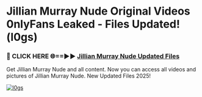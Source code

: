 # Jillian Murray Nude Original Videos 0nlyFans Leaked - Files Updated! (l0gs)

<h3>🔴 CLICK HERE 🌐==►► <a href="https://tinyurl.com/yc6ubb5a" rel="nofollow">Jillian Murray Nude Updated Files</a></h3>

Get Jillian Murray Nude and all content. Now you can access all videos and pictures of Jillian Murray Nude. New Updated Files 2025!

[![l0gs](https://i.imgur.com/7eu0CRL.gif)](https://tinyurl.com/yc6ubb5a)
